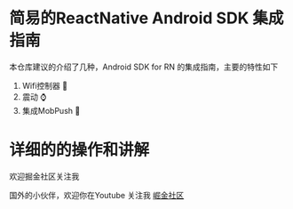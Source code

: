 # 简易的ReactNative Android SDK 集成指南

本仓库建议的介绍了几种，Android SDK for RN 的集成指南，主要的特性如下

1. Wifi控制器 📱
2. 震动 ⌚️
3. 集成MobPush 📳

# 详细的的操作和讲解

欢迎掘金社区关注我

国外的小伙伴，欢迎你在Youtube 关注我
[崛金社区](https://juejin.cn/user/870468942308733)
